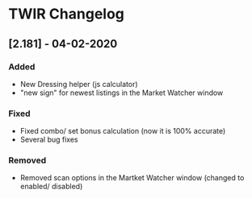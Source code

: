 # TWIR Changelog



## [2.181] - 04-02-2020
### Added
- New Dressing helper (js calculator)
- "new sign" for newest listings in the Market Watcher window


### Fixed
- Fixed combo/ set bonus calculation (now it is 100% accurate)
- Several bug fixes


### Removed
- Removed scan options in the Martket Watcher window (changed to enabled/ disabled)
